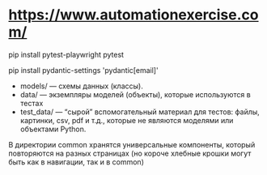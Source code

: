 # https://www.automationexercise.com/

pip install pytest-playwright pytest

pip install pydantic-settings 'pydantic[email]'

- models/ — схемы данных (классы).
- data/ — экземпляры моделей (объекты), которые используются в тестах
- test_data/ — “сырой” вспомогательный материал для тестов: файлы, картинки, csv, pdf и т.д., которые не являются моделями или объектами Python.

В директории common хранятся универсальные компоненты, который повторяются на разных страницах (но короче хлебные крошки могут быть как в навигации, так и в common)